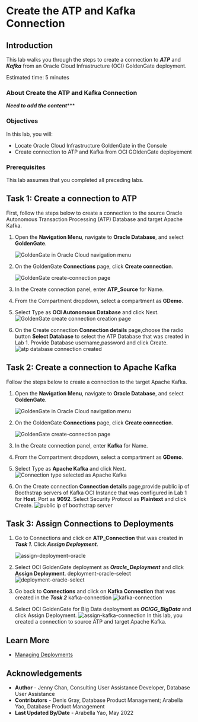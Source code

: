# Create the ATP and Kafka Connection

## Introduction

This lab walks you through the steps to create a connection to ***ATP*** and ***Kafka*** from an Oracle Cloud Infrastructure (OCI) GoldenGate deployment.

Estimated time: 5 minutes

### About Create the ATP and Kafka Connection

*************Need to  add the content****************

### Objectives

In this lab, you will:
* Locate Oracle Cloud Infrastructure GoldenGate in the Console
* Create connection to ATP and Kafka from OCI GOldenGate deployement


### Prerequisites

This lab assumes that you completed all preceding labs.

## Task 1: Create a connection to ATP

First, follow the steps below to create a connection to the source Oracle Autonomous Transaction Processing \(ATP\) Database and target Apache Kafka.

1.  Open the **Navigation Menu**, navigate to **Oracle Database**, and select **GoldenGate**.

    ![GoldenGate in Oracle Cloud navigation menu](images/database-goldengate.png " ")

2.  On the GoldenGate **Connections** page, click **Create connection**.

    ![GoldenGate create-connection page](images/create-connection.png " ")

3.  In the Create connection panel, enter **ATP_Source** for Name.

4.  From the Compartment dropdown, select a compartment as **GDemo**.

5.  Select Type as **OCI Autonomous Database** and click Next.
    ![GoldenGate create connection creation page](images/create-connection-general-info.png " ")

6.  On the Create connection **Connection details** page,choose the radio button **Select Database** to select the ATP Database that was created in Lab 1. Provide Database username,password and click Create.
    ![atp database connection created](images/create-atp-connection.png " ")



## Task 2: Create a connection to Apache Kafka

Follow the steps below to create a connection to the target  Apache Kafka.

1.  Open the **Navigation Menu**, navigate to **Oracle Database**, and select **GoldenGate**.

    ![GoldenGate in Oracle Cloud navigation menu](images/database-goldengate.png " ")

2.  On the GoldenGate **Connections** page, click **Create connection**.

    ![GoldenGate create-connection page](images/create-connection.png " ")

3.  In the Create connection panel, enter **Kafka** for Name.

4.  From the Compartment dropdown, select a compartment as **GDemo**.

5.  Select Type as **Apache Kafka** and click Next.
    ![Connection type selected as Apache Kafka](images/create-connection-apache-kafka.png " ")

6.  On the Create connection **Connection details** page,provide public ip of Boothstrap servers of Kafka OCI Instance that was configured in Lab 1 for **Host**. Port as **9092**. Select Security Protocol as **Plaintext** and click Create.
    ![public ip of boothstrap server](images/boothstrap-server.png " ")

## Task 3: Assign Connections to Deployments
1. Go to Connections and click on **ATP_Connection** that was created in ***Task 1***. Click ***Assign Deployment***.

    ![assign-deployment-oracle](images/assign-deployment-oracle.png " ")
2. Select OCI GoldenGate deployment as ***Oracle_Deployment***  and click **Assign Deployment**.
deployment-oracle-select
    ![deployment-oracle-select](images/deployment-oracle-select.png " ")

3.	Go back to **Connections** and click on **Kafka Connection** that was created in the ***Task 2***
kafka-connection
    ![kafka-connection](images/kafka-connection.png " ")
4.	Select OCI GoldenGate for Big Data deployment as ***OCIGG_BigData***  and click Assign Deployment.
    ![assign-kafka-connection](images/assign-kafka-connection.png " ")
In this lab, you created a connection to source ATP and target Apache Kafka.

## Learn More

* [Managing Deployments](https://docs.oracle.com/en/cloud/paas/goldengate-service/using/deployments.html)

## Acknowledgements
* **Author** - Jenny Chan, Consulting User Assistance Developer, Database User Assistance
* **Contributors** -  Denis Gray, Database Product Management; Arabella Yao, Database Product Management
* **Last Updated By/Date** - Arabella Yao, May 2022
